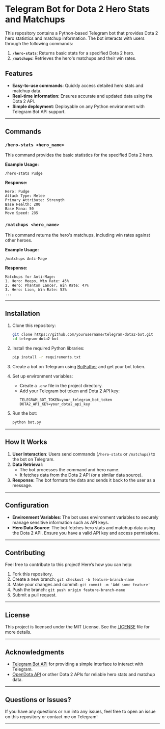# Telegram Bot for Dota 2 Hero Stats and Matchups

This repository contains a Python-based Telegram bot that provides Dota 2 hero statistics and matchup information. The bot interacts with users through the following commands:

1. **`/hero-stats`**: Returns basic stats for a specified Dota 2 hero.
2. **`/matchups`**: Retrieves the hero's matchups and their win rates.

## Features

- **Easy-to-use commands**: Quickly access detailed hero stats and matchup data.
- **Real-time information**: Ensures accurate and updated data using the Dota 2 API.
- **Simple deployment**: Deployable on any Python environment with Telegram Bot API support.

---

## Commands

### `/hero-stats <hero_name>`

This command provides the basic statistics for the specified Dota 2 hero.

**Example Usage:**
```
/hero-stats Pudge
```

**Response:**
```
Hero: Pudge
Attack Type: Melee
Primary Attribute: Strength
Base Health: 200
Base Mana: 50
Move Speed: 285
```

### `/matchups <hero_name>`

This command returns the hero's matchups, including win rates against other heroes.

**Example Usage:**
```
/matchups Anti-Mage
```

**Response:**
```
Matchups for Anti-Mage:
1. Hero: Meepo, Win Rate: 45%
2. Hero: Phantom Lancer, Win Rate: 47%
3. Hero: Lion, Win Rate: 53%
...
```

---

## Installation

1. Clone this repository:
   ```bash
   git clone https://github.com/yourusername/telegram-dota2-bot.git
   cd telegram-dota2-bot
   ```

2. Install the required Python libraries:
   ```bash
   pip install -r requirements.txt
   ```

3. Create a bot on Telegram using [BotFather](https://core.telegram.org/bots#botfather) and get your bot token.

4. Set up environment variables:
   - Create a `.env` file in the project directory.
   - Add your Telegram bot token and Dota 2 API key:
     ```env
     TELEGRAM_BOT_TOKEN=your_telegram_bot_token
     DOTA2_API_KEY=your_dota2_api_key
     ```

5. Run the bot:
   ```bash
   python bot.py
   ```

---

## How It Works

1. **User Interaction**: Users send commands (`/hero-stats` or `/matchups`) to the bot on Telegram.
2. **Data Retrieval**:
   - The bot processes the command and hero name.
   - It fetches data from the Dota 2 API (or a similar data source).
3. **Response**: The bot formats the data and sends it back to the user as a message.

---

## Configuration

- **Environment Variables**: The bot uses environment variables to securely manage sensitive information such as API keys.
- **Hero Data Source**: The bot fetches hero stats and matchup data using the Dota 2 API. Ensure you have a valid API key and access permissions.

---

## Contributing

Feel free to contribute to this project! Here’s how you can help:

1. Fork this repository.
2. Create a new branch: `git checkout -b feature-branch-name`
3. Make your changes and commit: `git commit -m 'Add some feature'`
4. Push the branch: `git push origin feature-branch-name`
5. Submit a pull request.

---

## License

This project is licensed under the MIT License. See the [LICENSE](LICENSE) file for more details.

---

## Acknowledgments

- [Telegram Bot API](https://core.telegram.org/bots/api) for providing a simple interface to interact with Telegram.
- [OpenDota API](https://docs.opendota.com/) or other Dota 2 APIs for reliable hero stats and matchup data.

---

## Questions or Issues?

If you have any questions or run into any issues, feel free to open an issue on this repository or contact me on Telegram!

---

